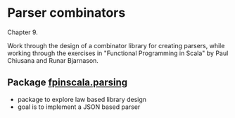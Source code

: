 # Parser combinators

Chapter 9.

Work through the design of a combinator library for creating parsers,
while working through the exercises in
"Functional Programming in Scala" by Paul Chiusana and Runar Bjarnason.

## Package [fpinscala.parsing](parsing.scala)

* package to explore law based library design
* goal is to implement a JSON based parser
